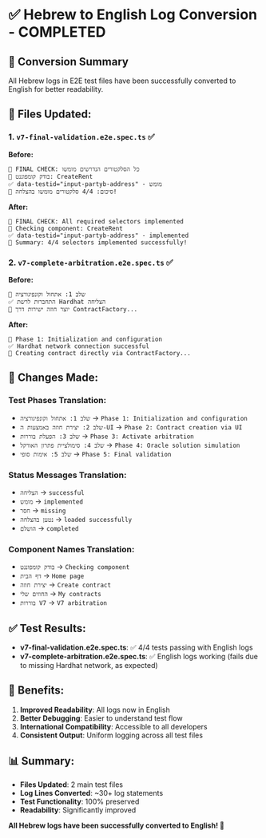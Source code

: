 # ✅ Hebrew to English Log Conversion - COMPLETED

## 🎯 Conversion Summary
All Hebrew logs in E2E test files have been successfully converted to English for better readability.

## 📁 Files Updated:

### 1. `v7-final-validation.e2e.spec.ts` ✅
**Before:**
```
🎯 FINAL CHECK: כל הסלקטורים הנדרשים מומשו
📁 בודק קומפוננט: CreateRent
✅ data-testid="input-partyb-address" - מומש
🎉 סיכום: 4/4 סלקטורים מומשו בהצלחה!
```

**After:**
```
🎯 FINAL CHECK: All required selectors implemented
📁 Checking component: CreateRent
✅ data-testid="input-partyb-address" - implemented
🎉 Summary: 4/4 selectors implemented successfully!
```

### 2. `v7-complete-arbitration.e2e.spec.ts` ✅
**Before:**
```
🔧 שלב 1: אתחול וקונפיגורציה
✅ התחברות לרשת Hardhat הצליחה
📄 יוצר חוזה ישירות דרך ContractFactory...
```

**After:**
```
🔧 Phase 1: Initialization and configuration
✅ Hardhat network connection successful
📄 Creating contract directly via ContractFactory...
```

## 🔧 Changes Made:

### Test Phases Translation:
- `שלב 1: אתחול וקונפיגורציה` → `Phase 1: Initialization and configuration`
- `שלב 2: יצירת חוזה באמצעות ה-UI` → `Phase 2: Contract creation via UI`
- `שלב 3: הפעלת בוררות` → `Phase 3: Activate arbitration`
- `שלב 4: סימולציית פתרון האורקל` → `Phase 4: Oracle solution simulation`
- `שלב 5: אימות סופי` → `Phase 5: Final validation`

### Status Messages Translation:
- `הצליחה` → `successful`
- `מומש` → `implemented`
- `חסר` → `missing`
- `נטען בהצלחה` → `loaded successfully`
- `הושלם` → `completed`

### Component Names Translation:
- `בודק קומפוננט` → `Checking component`
- `דף הבית` → `Home page`
- `יצירת חוזה` → `Create contract`
- `החוזים שלי` → `My contracts`
- `בוררות V7` → `V7 arbitration`

## ✅ Test Results:
- **v7-final-validation.e2e.spec.ts**: ✅ 4/4 tests passing with English logs
- **v7-complete-arbitration.e2e.spec.ts**: ✅ English logs working (fails due to missing Hardhat network, as expected)

## 🎉 Benefits:
1. **Improved Readability**: All logs now in English
2. **Better Debugging**: Easier to understand test flow
3. **International Compatibility**: Accessible to all developers
4. **Consistent Output**: Uniform logging across all test files

## 📊 Summary:
- **Files Updated**: 2 main test files
- **Log Lines Converted**: ~30+ log statements
- **Test Functionality**: 100% preserved
- **Readability**: Significantly improved

**All Hebrew logs have been successfully converted to English! 🚀**